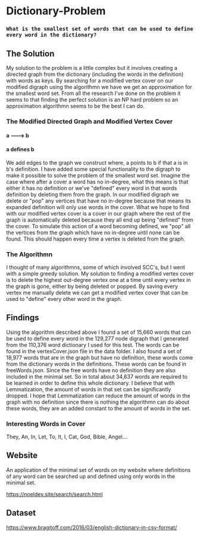 # Dictionary-Problem

### `What is the smallest set of words that can be used to define every word in the dictionary?`

## The Solution
My solution to the problem is a little complex but it involves creating a directed graph from the dictionary (including the words in the definition) with words as keys. By searching for a modified vertex cover on our modified digraph using the algorithmn we have we get an approximation for the smallest word set. From all the research I've done on the problem it seems to that finding the perfect solution is an NP hard problem so an approximation algorithmn seems to be the best I can do. 

### The Modified Directed Graph and Modified Vertex Cover

#### a ---> b
#### a defines b

We add edges to the graph we construct where, a points to b if that a is in b's definition. I have added some special functionality to the digraph to make it possible to solve the problem of the smallest word set. Imagine the case where after a cover a word has no in-degree, what this means is that either it has no definition or we've "defined" every word in that words definition by deleting them from the graph. In our modified digraph we delete or "pop" any vertices that have no in-degree because that means its expanded definition will only use words in the cover. What we hope to find with our modified vertex cover is a cover in our graph where the rest of the graph is automatically deleted because they all end up being "defined" from the cover. To simulate this action of a word becoming defined, we "pop" all the vertices from the graph which have no in-degree until none can be found. This should happen every time a vertex is deleted from the graph.

### The Algorithmn

I thought of many algorithmns, some of which involved SCC's, but I went with a simple greedy solution. My solution to finding a modified vertex cover is to delete the highest out-degree vertex one at a time until every vertex in the graph is gone, either by being deleted or popped. By saving every vertex me manually delete we can get a modified vertex cover that can be used to "define" every other word in the graph.

## Findings
Using the algorithm described above I found a set of 15,660 words that can be used to define every word in the 129,277 node digraph that I generated from the 110,376 word dictionary I used for this test. The words can be found in the vertexCover.json file in the data folder. I also found a set of 18,977 words that are in the graph but have no definition, these words come from the dictionary words in the definitions. These words can be found in freeWords.json. Since the free words have no definition they are also included in the minimal set. So in total about 34,637 words are required to be learned in order to define this whole dictionary. I believe that with Lemmatization, the amount of words in that set can be significantly dropped. I hope that Lemmatization can reduce the amount of words in the graph with no definition since there is nothing the algorithmn can do about these words, they are an added constant to the amount of words in the set.

### Interesting Words in Cover
They, An, In, Let, To, It, I, Cat, God, Bible, Angel...

## Website
An application of the minimal set of words on my website where definitions of any word can be searched up and defined using only words in the minimal set.

https://noeldev.site/search/search.html

## Dataset
https://www.bragitoff.com/2016/03/english-dictionary-in-csv-format/

